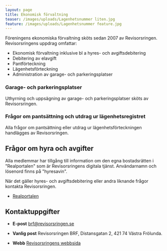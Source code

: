 ```yaml
---
layout: page
title: Ekonomisk förvaltning
teaser: /images/uploads/Lagenhetsnummer liten.jpg
feature: /images/uploads/Lagenhetsnummer feature.jpg
---
```

Föreningens ekonomiska förvaltning sköts sedan 2007 av Revisorsringen. Revisorsringens uppdrag omfattar:

* Ekonomisk förvaltning inklusive bl a hyres- och avgiftsdebitering
* Debitering av elavgift
* Pantförteckning
* Lägenhetsförteckning
* Administration av garage- och parkeringsplatser

### Garage- och parkeringsplatser

Uthyrning och uppsägning av garage- och parkeringsplatser sköts av Revisorsringen.

### **Frågor om pantsättning och utdrag ur lägenhetsregistret**

Alla frågor om pantsättning eller utdrag ur lägenhetsförteckningen handlägges av Revisorsringen. 

## Frågor om hyra och avgifter

Alla medlemmar har tillgång till information om den egna bostadsrätten i "Realportalen" som är Revisorsringens digitala tjänst. Användarnamn och lösenord finns på "hyresavin".

När det gäller hyres- och avgiftsdebitering eller andra liknande frågor kontakta Revisorsringen.

* [Realportalen](https://revisorsringen.realportal.nu/) 

## Kontaktuppgifter

* **E-post** [brf@revisorsringen.se](mailto:brf@revisorsringen.se)
* **Vanlig post** Revisorsringen BRF, Distansgatan 2, 421 74 Västra Frölunda.

* **Webb** [Revisorsringens webbsida](http://www.revisorsringen.se/)